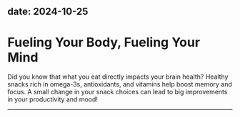 date: 2024-10-25
---

# Fueling Your Body, Fueling Your Mind  
Did you know that what you eat directly impacts your brain health? Healthy snacks rich in omega-3s, antioxidants, and vitamins help boost memory and focus. A small change in your snack choices can lead to big improvements in your productivity and mood!

---
